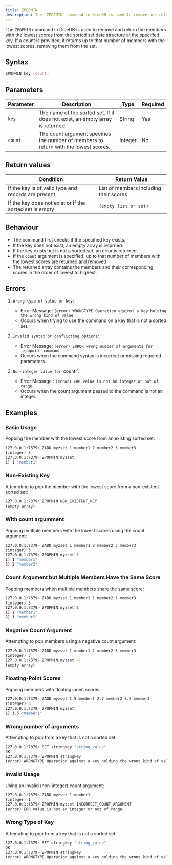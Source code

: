 ```yaml
---
title: ZPOPMIN  
description: The `ZPOPMIN` command in DiceDB is used to remove and return the members with the lowest scores from the sorted set data structure at the specified key. If a count is provided, it returns up to that number of members with the lowest scores, removing them from the set.
---
```


The `ZPOPMIN` command in DiceDB is used to remove and return the members with the lowest scores from the sorted set data structure at the specified key. If a count is provided, it returns up to that number of members with the lowest scores, removing them from the set.

## Syntax

```bash
ZPOPMIN key [count]
```

## Parameters

| Parameter  | Description                                                                          | Type    | Required |
|------------|--------------------------------------------------------------------------------------|---------|----------|
| `key`      | The name of the sorted set. If it does not exist, an empty array is returned.        | String  | Yes      |
| `count`    | The count argument specifies the number of members to return with the lowest scores. | Integer | No       |

## Return values

| Condition                                                | Return Value                             |
|----------------------------------------------------------|------------------------------------------|
| If the key is of valid type and records are present      | List of members including their scores   |
| If the key does not exist or if the sorted set is empty  | `(empty list or set)`                    |

## Behaviour
- The command first checks if the specified key exists.
- If the key does not exist, an empty array is returned.
- If the key exists but is not a sorted set, an error is returned.
- If the `count` argument is specified, up to that number of members with the lowest scores are returned and removed.
- The returned array contains the members and their corresponding scores in the order of lowest to highest.

## Errors
1. `Wrong type of value or key`:
    - Error Message: `(error) WRONGTYPE Operation against a key holding the wrong kind of value`
    - Occurs when trying to use the command on a key that is not a sorted set.

2. `Invalid syntax or conflicting options`:
    - Error Message: `(error) ERROR wrong number of arguments for 'zpopmin' command`
    - Occurs when the command syntax is incorrect or missing required parameters.

3. `Non-integer value for `count\`\`:
    - Error Message : `(error) ERR value is not an integer or out of range`
    - Occurs when the count argument passed to the command is not an integer.

## Examples

### Basic Usage

Popping the member with the lowest score from an existing sorted set:

```bash
127.0.0.1:7379> ZADD myzset 1 member1 2 member2 3 member3
(integer) 3
127.0.0.1:7379> ZPOPMIN myzset
1) 1 "member1"
```

### Non-Existing Key

Attempting to pop the member with the lowest score from a non-existent sorted set:

```bash
127.0.0.1:7379> ZPOPMIN NON_EXISTENT_KEY
(empty array)
```

### With count argumment

Popping multiple members with the lowest scores using the count argument:

```bash
127.0.0.1:7379> ZADD myzset 1 member1 2 member2 3 member3
(integer) 3
127.0.0.1:7379> ZPOPMIN myzset 2
1) 1 "member1"
2) 2 "member2"
```

### Count Argument but Multiple Members Have the Same Score

Popping members when multiple members share the same score:

```bash
127.0.0.1:7379> ZADD myzset 1 member1 1 member2 1 member3
(integer) 3
127.0.0.1:7379> ZPOPMIN myzset 2
1) 1 "member1"
2) 1 "member2"
```

### Negative Count Argument

Attempting to pop members using a negative count argument:

```bash
127.0.0.1:7379> ZADD myzset 1 member1 2 member2 3 member3
(integer) 3
127.0.0.1:7379> ZPOPMIN myzset -1
(empty array)
```

### Floating-Point Scores

Popping members with floating-point scores:

```bash
127.0.0.1:7379> ZADD myzset 1.5 member1 2.7 member2 3.8 member3
(integer) 3
127.0.0.1:7379> ZPOPMIN myzset
1) 1.5 "member1"
```

### Wrong number of arguments

Attempting to pop from a key that is not a sorted set:

```bash
127.0.0.1:7379> SET stringkey "string_value"
OK
127.0.0.1:7379> ZPOPMIN stringkey
(error) WRONGTYPE Operation against a key holding the wrong kind of value
```

### Invalid Usage

Using an invalid (non-integer) count argument:

```bash
127.0.0.1:7379> ZADD myzset 1 member1
(integer) 1
127.0.0.1:7379> ZPOPMIN myzset INCORRECT_COUNT_ARGUMENT
(error) ERR value is not an integer or out of range
```

### Wrong Type of Key

Attempting to pop from a key that is not a sorted set:

```bash
127.0.0.1:7379> SET stringkey "string_value"
OK
127.0.0.1:7379> ZPOPMIN stringkey
(error) WRONGTYPE Operation against a key holding the wrong kind of value
```